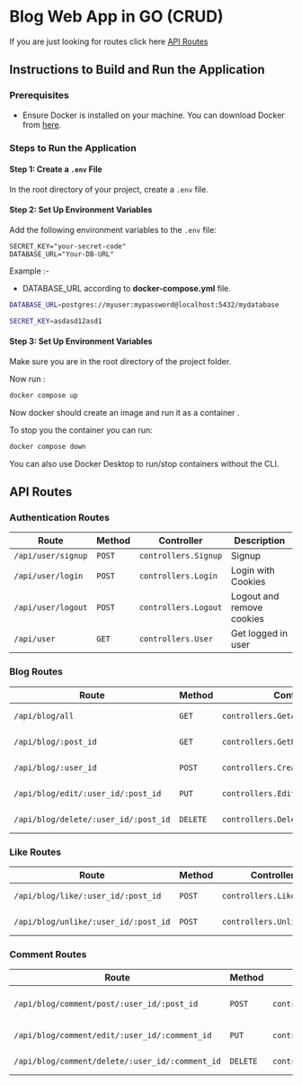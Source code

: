 # Blog Web App in GO (CRUD)
If you are just looking for routes click here [API Routes](#api-routes)

## Instructions to Build and Run the Application

### Prerequisites
- Ensure Docker is installed on your machine. You can download Docker from [here](https://www.docker.com/products/docker-desktop).

### Steps to Run the Application

#### Step 1: Create a `.env` File
In the root directory of your project, create a `.env` file.

#### Step 2: Set Up Environment Variables
Add the following environment variables to the `.env` file:

```plaintext
SECRET_KEY="your-secret-code"
DATABASE_URL="Your-DB-URL"
```
 Example :- 
<br>
- DATABASE_URL according to **docker-compose.yml** file.

```bash
DATABASE_URL=postgres://myuser:mypassword@localhost:5432/mydatabase
```
```bash
SECRET_KEY=asdasd12asd1
```
#### Step 3: Set Up Environment Variables
Make sure you are in the root directory of the project folder.

Now run : <br>

```bash
docker compose up
```
Now docker should create an image and run it as a container .

To stop you the container you can run: <br>
```bash
docker compose down
```
You can also use Docker Desktop to run/stop containers without the CLI.


## API Routes

### Authentication Routes

| **Route**              | **Method** | **Controller**       | **Description**          |
|------------------------|------------|----------------------|--------------------------|
| `/api/user/signup`     | `POST`     | `controllers.Signup` | Signup                   |
| `/api/user/login`      | `POST`     | `controllers.Login`  | Login with Cookies       |
| `/api/user/logout`     | `POST`     | `controllers.Logout` | Logout and remove cookies|
| `/api/user`            | `GET`      | `controllers.User`   | Get logged in user       |

### Blog Routes

| **Route**                           | **Method** | **Controller**                   | **Middleware**           | **Description**            |
|-------------------------------------|------------|----------------------------------|--------------------------|----------------------------|
| `/api/blog/all`                     | `GET`      | `controllers.GetAllPosts`        |                          | Get all blog posts         |
| `/api/blog/:post_id`                | `GET`      | `controllers.GetPostWithIdHandler`|                          | Get blog post by ID        |
| `/api/blog/:user_id`                | `POST`     | `controllers.CreateBlog`         | `middlewares.Authenticate`| Create blog post           |
| `/api/blog/edit/:user_id/:post_id`  | `PUT`      | `controllers.EditPost`           | `middlewares.Authenticate`| Edit blog post             |
| `/api/blog/delete/:user_id/:post_id`| `DELETE`   | `controllers.DeletePost`         | `middlewares.Authenticate`| Delete blog post           |

### Like Routes

| **Route**                              | **Method** | **Controller**          | **Middleware**           | **Description**       |
|----------------------------------------|------------|-------------------------|--------------------------|-----------------------|
| `/api/blog/like/:user_id/:post_id`     | `POST`     | `controllers.LikePost`  | `middlewares.Authenticate`| Like a blog post      |
| `/api/blog/unlike/:user_id/:post_id`   | `POST`     | `controllers.UnlikePost`| `middlewares.Authenticate`| Unlike a blog post    |

### Comment Routes

| **Route**                                    | **Method** | **Controller**             | **Middleware**           | **Description**         |
|----------------------------------------------|------------|----------------------------|--------------------------|-------------------------|
| `/api/blog/comment/post/:user_id/:post_id`   | `POST`     | `controllers.PostComment`  | `middlewares.Authenticate`| Post a comment on a blog|
| `/api/blog/comment/edit/:user_id/:comment_id`| `PUT`      | `controllers.EditComment`  | `middlewares.Authenticate`| Edit a comment          |
| `/api/blog/comment/delete/:user_id/:comment_id`| `DELETE`   | `controllers.DeleteComment`| `middlewares.Authenticate`| Delete a comment        |
